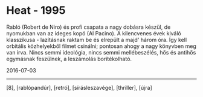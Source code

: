 # Heat - 1995

Rabló (Robert de Niro) és profi csapata a nagy dobásra készül, de nyomukban van az ideges kopó (Al Pacino). A kilencvenes évek kiváló klasszikusa - lazításnak raktam be és elrepült a majd' három óra. Így kell orbitális közhelyekből filmet csinálni; pontosan ahogy a nagy könyvben meg van írva. Nincs semmi ideológia, nincs semmi mellébeszélés, hős és antihős egymásnak feszülnek, a leszámolás borítékolható.

2016-07-03 

----

[8], [rablópandúr], [retró], [sírásleszavége], [thriller], [újra]